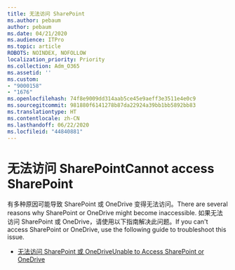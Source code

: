 ```yaml
---
title: 无法访问 SharePoint
ms.author: pebaum
author: pebaum
ms.date: 04/21/2020
ms.audience: ITPro
ms.topic: article
ROBOTS: NOINDEX, NOFOLLOW
localization_priority: Priority
ms.collection: Adm_O365
ms.assetid: ''
ms.custom:
- "9000158"
- "1676"
ms.openlocfilehash: 74f8e9009dd314aab5ce45e9aeff3e3511e4e0c9
ms.sourcegitcommit: 981880f6141278b87da22924a39bb1bb5892bb83
ms.translationtype: HT
ms.contentlocale: zh-CN
ms.lasthandoff: 06/22/2020
ms.locfileid: "44840881"
---
```

# <a name="cannot-access-sharepoint"></a><span data-ttu-id="458fe-102">无法访问 SharePoint</span><span class="sxs-lookup"><span data-stu-id="458fe-102">Cannot access SharePoint</span></span>

<span data-ttu-id="458fe-103">有多种原因可能导致 SharePoint 或 OneDrive 变得无法访问。</span><span class="sxs-lookup"><span data-stu-id="458fe-103">There are several reasons why SharePoint or OneDrive might become inaccessible.</span></span> <span data-ttu-id="458fe-104">如果无法访问 SharePoint 或 OneDrive，请使用以下指南解决此问题。</span><span class="sxs-lookup"><span data-stu-id="458fe-104">If you can't access SharePoint or OneDrive, use the following guide to troubleshoot this issue.</span></span>

- [<span data-ttu-id="458fe-105">无法访问 SharePoint 或 OneDrive</span><span class="sxs-lookup"><span data-stu-id="458fe-105">Unable to Access SharePoint or OneDrive</span></span>](https://docs.microsoft.com/sharepoint/troubleshoot/sharing-and-permissions/sharepoint-online-inaccessible)
